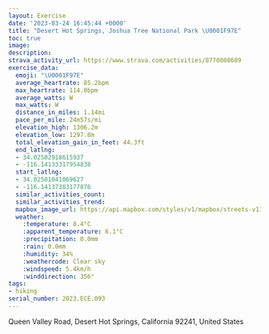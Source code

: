 ```yaml
---
layout: Exercise
date: '2023-03-24 16:45:44 +0000'
title: "Desert Hot Springs, Joshua Tree National Park \U0001F97E"
toc: true
image:
description:
strava_activity_url: https://www.strava.com/activities/8770808609
exercise_data:
  emoji: "\U0001F97E"
  average_heartrate: 85.2bpm
  max_heartrate: 114.0bpm
  average_watts: W
  max_watts: W
  distance_in_miles: 1.14mi
  pace_per_mile: 24m57s/mi
  elevation_high: 1306.2m
  elevation_low: 1297.8m
  total_elevation_gain_in_feet: 44.3ft
  end_latlng:
  - 34.02502918615937
  - -116.14133317954838
  start_latlng:
  - 34.02501041069627
  - -116.14137383177876
  similar_activities_count:
  similar_activities_trend:
  mapbox_image_url: https://api.mapbox.com/styles/v1/mapbox/streets-v11/static/path-5+787af2-1.0(mrtnE%7C_%7BcUUPo%40Lw%40XGFKXEFq%40b%40o%40Po%40%5Cs%40r%40I%3FMGUBSKSHG%3FIEI%40CFcOjNSBIJKBGJK%60%40GFAFAAHEHFCHDDEPBTTBJTPFRR%5ERDNVVp%40XTL%3FDV%40RH%60%40d%40P%5CVDN%3FLC%5E%5D~%40i%40d%40c%40%5CKb%40Gj%40S%5CGh%40WNCPKPC%60BZNA%5END%3F%3FCEBGASQQE_%40%5BSYGMCWQc%40EyAPi%40P%5BDe%40LYBMDG%3F%40FODGLu%40AGOUE%5BKa%40c%40y%40CSUKU_A%3FOFONOXIVOt%40Sl%40a%40Vi%40lAa%40%5EGPO),pin-s-s+e5b22e(-116.14223,34.02551),pin-s-f+89ae00(-116.14222000000002,34.02551999999998)/auto/800x800?access_token=pk.eyJ1Ijoiam9zaGJlY2ttYW4iLCJhIjoiY205eWR2aDd1MWZ6djJrbXc4a3M0bWZleiJ9.XiG9OWkNcZk2QzjJbxLB4A
  weather:
    :temperature: 8.4°C
    :apparent_temperature: 6.1°C
    :precipitation: 0.0mm
    :rain: 0.0mm
    :humidity: 34%
    :weathercode: Clear sky
    :windspeed: 5.4km/h
    :winddirection: 356°
tags:
- hiking
serial_number: 2023.ECE.093
---
```

Queen Valley Road, Desert Hot Springs, California 92241, United States
